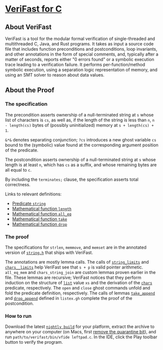 [VeriFast for C](https://github.com/verifast/verifast)
==============

About VeriFast
--------------

VeriFast is a tool for the modular formal verification of single-threaded and
multithreaded C, Java, and Rust programs. It takes as input a source code file
that includes function preconditions and postconditions, loop invariants, and
other annotations in the form of special comments, and, typically after a
matter of seconds, reports either "0 errors found" or a symbolic execution
trace leading to a verification failure. It performs per-function/method
symbolic execution, using a separation logic representation of memory, and
using an SMT solver to reason about data values.

About the Proof
---------------

### The specification

The precondition asserts ownership of a null-terminated string at `s` whose list of characters is `cs`, as well as, if the length of the string is less than `n`, `n - length(cs)` bytes of (possibly uninitialized) memory at `s + length(cs) + 1`.

`&*&` denotes separating conjunction; `?cs` introduces a new ghost variable `cs` bound to the (symbolic) value found at the corresponding argument position of the predicate.

The postcondition asserts ownership of a null-terminated string at `s` whose length is at least `n`, which has `cs` as a suffix, and whose remaining bytes are all equal to `c`.

By including the `terminates;` clause, the specification asserts total correctness.

Links to relevant definitions:
- [Predicate `string`](https://github.com/verifast/verifast/blob/339351d28411d3bcb926d318576820288752aeaf/bin/prelude.h#L1017)
- [Mathematical function `length`](https://github.com/verifast/verifast/blob/339351d28411d3bcb926d318576820288752aeaf/bin/list.gh#L35)
- [Mathematical function `all_eq`](https://github.com/verifast/verifast/blob/339351d28411d3bcb926d318576820288752aeaf/bin/list.gh#L262)
- [Mathematical function `take`](https://github.com/verifast/verifast/blob/339351d28411d3bcb926d318576820288752aeaf/bin/list.gh#L117)
- [Mathematical function `drop`](https://github.com/verifast/verifast/blob/339351d28411d3bcb926d318576820288752aeaf/bin/list.gh#L140)

### The proof

The specifications for `strlen`, `memmove`, and `memset` are in the annotated version of [`string.h`](https://github.com/verifast/verifast/blob/master/bin/string.h) that ships with VeriFast.

The annotations are mostly lemma calls. The calls of
[`string_limits`](https://github.com/verifast/verifast/blob/339351d28411d3bcb926d318576820288752aeaf/bin/prelude.h#L1052)
and
[`chars__limits`](https://github.com/verifast/verifast/blob/339351d28411d3bcb926d318576820288752aeaf/bin/prelude.h#L378)
help VeriFast see that `s + p` is valid pointer arithmetic. `all_eq_mem` and
`chars_string_join` are custom lemmas proven earlier in the file. These lemmas
are recursive; VeriFast notices that they perform induction on the structure of
[`list`](https://github.com/verifast/verifast/blob/339351d28411d3bcb926d318576820288752aeaf/bin/list.gh#L19)
value `xs` and the derivation of the
[`chars`](https://github.com/verifast/verifast/blob/339351d28411d3bcb926d318576820288752aeaf/bin/prelude.h#L357)
predicate, respectively. The `open` and `close` ghost commands unfold and fold the predicate definition, respectively. The calls of lemmas [`take_append`](https://github.com/verifast/verifast/blob/339351d28411d3bcb926d318576820288752aeaf/bin/listex.gh#L18) and [`drop_append`](https://github.com/verifast/verifast/blob/339351d28411d3bcb926d318576820288752aeaf/bin/listex.gh#L116) defined in `listex.gh` complete the proof of the postcondition.

### How to run

Download the latest [`nightly build`](https://github.com/verifast/verifast/releases/tag/nightly) for your platform, extract the archive to anywhere on your computer (on Macs, first [remove the quarantine bit](https://github.com/verifast/verifast?tab=readme-ov-file#binaries)), and run `path/to/verifast/bin/vfide leftpad.c`. In the IDE, click the Play toolbar button to verify the program.